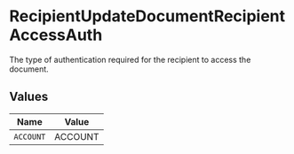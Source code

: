 # RecipientUpdateDocumentRecipientAccessAuth

The type of authentication required for the recipient to access the document.


## Values

| Name      | Value     |
| --------- | --------- |
| `ACCOUNT` | ACCOUNT   |